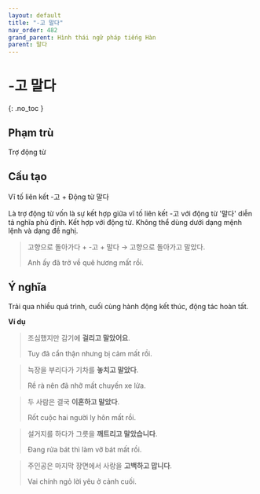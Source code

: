 ```yaml
---
layout: default
title: "-고 말다"
nav_order: 482
grand_parent: Hình thái ngữ pháp tiếng Hàn
parent: 말다
---
```


# -고 말다
{: .no_toc }

## Phạm trù

Trợ động từ

## Cấu tạo

Vĩ tố liên kết -고 + Động từ 말다

Là trợ động từ vốn là sự kết hợp giữa vĩ tố liên kết -고 với động từ '말다' diễn tả nghĩa phủ định. Kết hợp với động từ. Không thể dùng dưới dạng mệnh lệnh và dạng đề nghị.

> 고향으로 돌아가다 + -고 + 말다 → 고향으로 돌아가고 말았다.
>
> Anh ấy đã trở về quê hương mất rồi.

## Ý nghĩa

Trải qua nhiều quá trình, cuối cùng hành động kết thúc, động tác hoàn tất.

**Ví dụ**

> 조심했지만 감기에 **걸리고 말았어요**.
>
> Tuy đã cẩn thận nhưng bị cảm mất rồi.

> 늑장을 부리다가 기차를 **놓치고 말았다**.
>
> Rề rà nên đã nhỡ mất chuyến xe lửa.

> 두 사람은 결국 **이혼하고 말았다**.
>
> Rốt cuộc hai người ly hôn mất rồi.

> 설거지를 하다가 그릇을 **깨트리고 말았습니다**.
>
> Đang rửa bát thì làm vỡ bát mất rồi.

> 주인공은 마지막 장면에서 사랑을 **고백하고 맙니다**.
>
> Vai chính ngỏ lời yêu ở cảnh cuối.